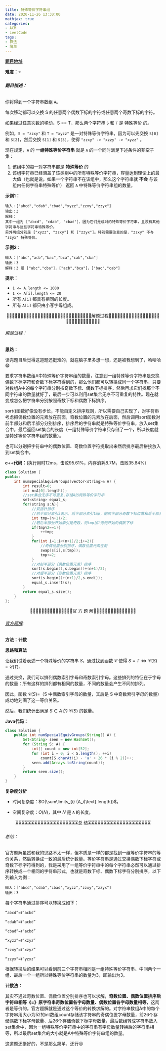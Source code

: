 ```yaml
---
title: 特殊等价字符串组
date: 2020-11-26 13:30:00
mathjax: true
categories:
- ACM
- LeetCode
tags:
- 算法
- 简单
---
```


**[题目地址](https://leetcode-cn.com/problems/groups-of-special-equivalent-strings/)**

**难度：**⭐

###### **题目描述：**

你将得到一个字符串数组 `A`。

每次移动都可以交换 S 的任意两个偶数下标的字符或任意两个奇数下标的字符。

如果经过任意次数的移动，S == T，那么两个字符串 `S` 和 `T` 是 特殊等价 的。

例如，`S = "zzxy"` 和 `T = "xyzz"` 是一对特殊等价字符串，因为可以先交换 `S[0]` 和 `S[2]`，然后交换 `S[1]` 和 `S[3]`，使得 `"zzxy" -> "xzzy" -> "xyzz"` 。

现在规定，`A` 的 **一组特殊等价字符串** 就是 `A` 的一个同时满足下述条件的非空子集：

1. 该组中的每一对字符串都是 **特殊等价** 的
2. 该组字符串已经涵盖了该类别中的所有特殊等价字符串，容量达到理论上的最大值（也就是说，如果一个字符串不在该组中，那么这个字符串就 **不会** 与该组内任何字符串特殊等价）
   返回 `A` 中特殊等价字符串组的数量。

<!-- more -->

**示例1：**

```
输入：["abcd","cdab","cbad","xyzz","zzxy","zzyx"]
输出：3
解释：
其中一组为 ["abcd", "cdab", "cbad"]，因为它们是成对的特殊等价字符串，且没有其他字符串与这些字符串特殊等价。
另外两组分别是 ["xyzz", "zzxy"] 和 ["zzyx"]。特别需要注意的是，"zzxy" 不与 "zzyx" 特殊等价。
```

**示例2：**

```
输入：["abc","acb","bac","bca","cab","cba"]
输出：3
解释：3 组 ["abc","cba"]，["acb","bca"]，["bac","cab"]
```

**提示：**

- `1 <= A.length <= 1000`
- `1 <= A[i].length <= 20`
- 所有 `A[i]` 都具有相同的长度。
- 所有 `A[i]` 都只由小写字母组成。



<center>🙋‍♂️🙋‍♂️🙋‍♂️🙋‍♂️🙋‍♂️🙋‍♂️🙋‍♂️🙋‍♂️🙋‍♂️🙋‍♂️🙋‍♂️🙋‍♂️🙋‍♂️🙋‍♂️🙋‍♂️解题过程🙋‍♂️🙋‍♂️🙋‍♂️🙋‍♂️🙋‍♂️🙋‍♂️🙋‍♂️🙋‍♂️🙋‍♂️🙋‍♂️🙋‍♂️🙋‍♂️🙋‍♂️🙋‍♂️🙋‍♂️</center>

###### 解题过程：

**思路：**

读完题目后觉得这道题还挺难的，就在脑子里多想一想，还是被我想到了，哈哈哈😁

要求字符串数组A中特殊等价字符串组的数量，注意到一组特殊等价字符串是交换偶数下标字符和奇数下标字符得到的，那么他们都可以转换成同一个字符串，只要对数组A中的每个字符串分别按奇数下标、偶数下标排序，然后再求它们找那个不同字符串的数量就好了，最后一步可以利用set集合无序不可重复的特性。现在就变成怎么把字符串分别按照奇数下标和偶数下标排序。

sort()函数好像没有步长，不能自定义排序规则，所以需要自己实现了，对字符串考虑把偶数位置的元素放在前面，奇数位置的元素放在后面，然后调用sort函数对前半部分和后半部分分别排序，排序后的字符串就是特殊等价字符串，放入set集合中，最后返回set集合的长度（一组特殊等价字符串只存储了一个，所以长度就是特殊等价字符串组的数量）。

也可以分别把字符串中的偶数位置、奇数位置字符提取出来然后排序最后拼接放入到set集合中。

**c++代码：**(执行用时12ms，击败95.61%，内存消耗8.7M，击败35.84%）

```c++
class Solution {
public:
    int numSpecialEquivGroups(vector<string>& A) {
        int result=0;
        int n=A[0].length();
        //set集合无序不可重复,存储A的特殊等价字符串
        set<string> equal_s;
        for(string s:A){
            //双指针排序
            //前半部分索引i表示，后半部分索引tmp，把前半部分奇数下标位置和后半部分偶数下标部分交换
            int tmp=(n+1)/2;
            //若后半部分开始索引是奇数，则tmp加1得到开始的偶数下标
            if(tmp%2==1){
                ++tmp;
            }
            for(int i=1;i<(n+1)/2;i+=2){
                //奇偶位置分别排序，偶数位置元素在前
                swap(s[i],s[tmp]);
                tmp+=2;
            }
            //对前半部分（偶数位置元素）排序
            sort(s.begin(),s.begin()+(n+1)/2);
            //对后半部分（奇数位置元素）排序
            sort(s.begin()+(n+1)/2,s.end());
            equal_s.insert(s);
        }
        return equal_s.size();
    }
};
```



<center>💎💎💎💎💎💎💎💎💎💎💎💎💎💎💎官 方 题 解💎💎💎💎💎💎💎💎💎💎💎💎💎💎💎</center>

###### [官方题解](https://leetcode-cn.com/problems/groups-of-special-equivalent-strings/solution/te-shu-deng-jie-zi-fu-chuan-zu-by-leetcode/):

**方法：计数**

**思路和算法**

让我们试着表述一个特殊等价的字符串 $S$，通过找到函数 $\mathcal{C}$ 使得 $S \equiv T \iff \mathcal{C}(S) = \mathcal{C}(T)$。

通过交换，我们可以排列偶数索引字母和奇数索引字母。这些排列的特征在于字母的数量：所有这样的排列都有相同的数量，不同的数量会产生不同的排列。

因此，函数 $\mathcal{C}(S) =$（S 中偶数索引字母的数量，其后是 S 中奇数索引字母的数量）成功地刻画了这一等价关系。

然后，我们统计出满足 $S \in A$ 的 $\mathcal{C}(S)$ 的数量。

**Java代码：**

```java
class Solution {
    public int numSpecialEquivGroups(String[] A) {
        Set<String> seen = new HashSet();
        for (String S: A) {
            int[] count = new int[52];
            for (int i = 0; i < S.length(); ++i)
                count[S.charAt(i) - 'a' + 26 * (i % 2)]++;
            seen.add(Arrays.toString(count));
        }
        return seen.size();
    }
}
```

**复杂度分析**

- 时间复杂度：$O(\sum\limits_{i} (A_i)\text{.length})$。

- 空间复杂度：$O(N)$，其中 $N$ 是 `A` 的长度。




<center>⏳⏳⏳⏳⏳⏳⏳⏳⏳⏳⏳⏳⏳⏳⏳⏳⏳⏳⏳⏳总 结⏳⏳⏳⏳⏳⏳⏳⏳⏳⏳⏳⏳⏳⏳⏳⏳⏳⏳⏳⏳</center>

###### 总结：

官方题解虽然和我的思路不太一样，但本质是一样的都是找到一组等价字符串的等价关系，然后转换成一致的最后统计数量。等价字符串是通过交换偶数下标字符或奇数下标字符得到的，我是采用了一组等价字符串中的每个字符串必然可以通过排序转换成一个相同的字符串形式，也就是奇数下标、偶数下标字符分别排序，以下列输入为例：

```
输入：["abcd","cdab","cbad","xyzz","zzxy","zzyx"]
输出：3
```

每个字符串通过排序可以转换成如下：

```
“abcd”=》“acbd”

“cdab”=》“acbd”

“cbad”=》“acbd”

“xyzz”=》“xzyz”

“zzxy”=》“xzyz”

“zzyx“=》”yzxz“
```

根据转换后的结果可以看到前三个字符串相同是一组特殊等价字符串、中间两个一组、最后一个一组所以特殊等价字符串的数量为3，即输出为3。

**计数法：**

其实不通过奇数位置、偶数位置分别排序也可以求解，**奇数位置、偶数位置排序后字符串相等《=》原字符串奇数位置各字母数量、偶数位置各字母数量相等**，这两者是等价的。官方题解就是通过这个等价的转换求解的。对字符串数组A中的每个字符串用大小为52的int数组count存储该字符串的奇偶位置字母数量，前26个存储偶数下标字母数量、后26个存储奇数下标字母数量，最后数组转成字符串放入set集合中，因为一组特殊等价字符串中的字符串有字母数量转换后的字符串相等，所以最后set集合的大小就是A中特殊等价字符串组的数量。

这道题还挺好的，不是那么简单，还行😌